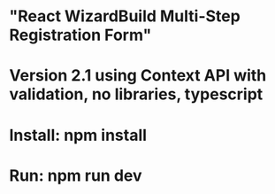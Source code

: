 # "React WizardBuild Multi-Step Registration Form"
# Version 2.1 using Context API with validation, no libraries, typescript
# Install: npm install
# Run: npm run dev
